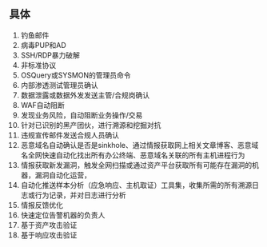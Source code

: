 ## 具体
1. 钓鱼邮件
2. 病毒PUP和AD
3. SSH/RDP暴力破解
4. 非标准协议
5. OSQuery或SYSMON的管理员命令
6. 内部渗透测试管理员确认
7. 数据泄露或数据外发发送主管/合规岗确认
8. WAF自动阻断
9. 发现业务风险，自动阻断业务操作/交易
10. 针对已识别的黑产团伙，进行溯源和挖掘对抗
11. 违规宣传邮件发送合规人员确认
12. 恶意域名自动确认是否是sinkhole、通过情报获取网上相关文章博客、恶意域名全网快速自动化找出所有办公终端、恶意域名关联的所有主机进程行为
13. 情报获取新发漏洞，触发全网扫描或通过资产平台获取所有可能存在漏洞的机器，漏洞自动化运营，
14. 自动化推送样本分析（应急响应、主机取证）工具集，收集所需的所有溯源日志或行为记录，并对日志进行分析
15. 情报反馈优化
16. 快速定位告警机器的负责人
17. 基于资产攻击验证
18. 基于响应攻击验证
